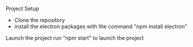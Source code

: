 Project Setup
- Clone the repository
- install the electron packages with the command "npm install electron"

Launch the project
run "npm start" to launch the project
